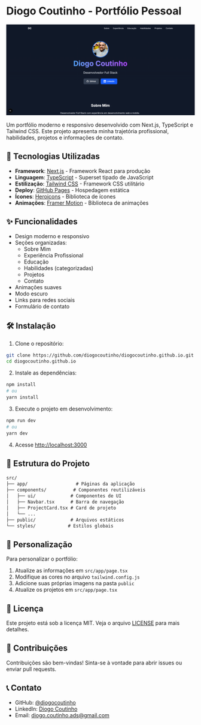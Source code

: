 # Diogo Coutinho - Portfólio Pessoal

![Portfolio Preview](public/portfolio.png)

Um portfólio moderno e responsivo desenvolvido com Next.js, TypeScript e Tailwind CSS. Este projeto apresenta minha trajetória profissional, habilidades, projetos e informações de contato.

## 🚀 Tecnologias Utilizadas

- **Framework**: [Next.js](https://nextjs.org/) - Framework React para produção
- **Linguagem**: [TypeScript](https://www.typescriptlang.org/) - Superset tipado de JavaScript
- **Estilização**: [Tailwind CSS](https://tailwindcss.com/) - Framework CSS utilitário
- **Deploy**: [GitHub Pages](https://pages.github.com/) - Hospedagem estática
- **Ícones**: [Heroicons](https://heroicons.com/) - Biblioteca de ícones
- **Animações**: [Framer Motion](https://www.framer.com/motion/) - Biblioteca de animações

## ✨ Funcionalidades

- Design moderno e responsivo
- Seções organizadas:
  - Sobre Mim
  - Experiência Profissional
  - Educação
  - Habilidades (categorizadas)
  - Projetos
  - Contato
- Animações suaves
- Modo escuro
- Links para redes sociais
- Formulário de contato

## 🛠️ Instalação

1. Clone o repositório:

```bash
git clone https://github.com/diogocoutinho/diogocoutinho.github.io.git
cd diogocoutinho.github.io
```

2. Instale as dependências:

```bash
npm install
# ou
yarn install
```

3. Execute o projeto em desenvolvimento:

```bash
npm run dev
# ou
yarn dev
```

4. Acesse [http://localhost:3000](http://localhost:3000)

## 📁 Estrutura do Projeto

```
src/
├── app/                  # Páginas da aplicação
├── components/          # Componentes reutilizáveis
│   ├── ui/             # Componentes de UI
│   ├── Navbar.tsx      # Barra de navegação
│   ├── ProjectCard.tsx # Card de projeto
│   └── ...
├── public/             # Arquivos estáticos
└── styles/            # Estilos globais
```

## 🎨 Personalização

Para personalizar o portfólio:

1. Atualize as informações em `src/app/page.tsx`
2. Modifique as cores no arquivo `tailwind.config.js`
3. Adicione suas próprias imagens na pasta `public`
4. Atualize os projetos em `src/app/page.tsx`

## 📄 Licença

Este projeto está sob a licença MIT. Veja o arquivo [LICENSE](LICENSE) para mais detalhes.

## 🤝 Contribuições

Contribuições são bem-vindas! Sinta-se à vontade para abrir issues ou enviar pull requests.

## 📞 Contato

- GitHub: [@diogocoutinho](https://github.com/diogocoutinho)
- LinkedIn: [Diogo Coutinho](https://linkedin.com/in/diogoccoutinho)
- Email: [diogo.coutinho.ads@gmail.com](mailto:diogo.coutinho.ads@gmail.com)

